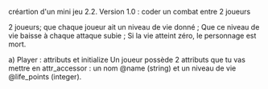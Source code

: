  créartion d'un mini jeu
 2.2. Version 1.0 : coder un combat entre 2 joueurs

2 joueurs; que chaque joueur ait un niveau de vie donné ;
Que ce niveau de vie baisse à chaque attaque subie ;
Si la vie atteint zéro, le personnage est mort.

a) Player : attributs et initialize
Un joueur possède 2 attributs que tu vas mettre en attr_accessor : un nom @name (string) et un niveau de vie @life_points (integer).

